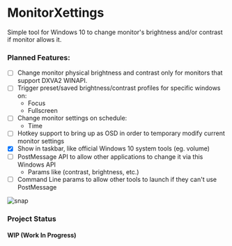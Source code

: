 # MonitorXettings
Simple tool for Windows 10 to change monitor's brightness and/or contrast if monitor allows it.

### Planned Features:

- [ ] Change monitor physical brightness and contrast only for monitors that support DXVA2 WINAPI.
- [ ] Trigger preset/saved brightness/contrast profiles for specific windows on:
  - Focus
  - Fullscreen
- [ ] Change monitor settings on schedule:
  - Time
- [ ] Hotkey support to bring up as OSD in order to temporary modify current monitor settings
- [x] Show in taskbar, like official Windows 10 system tools (eg. volume)
- [ ] PostMessage API to allow other applications to change it via this Windows API
  - Params like (contrast, brightness, etc.)
- [ ] Command Line params to allow other tools to launch if they can't use PostMessage

![snap](https://pbs.twimg.com/media/EX-4hq0UMAAzqlM?format=png)

### Project Status
#### WIP (Work In Progress)
